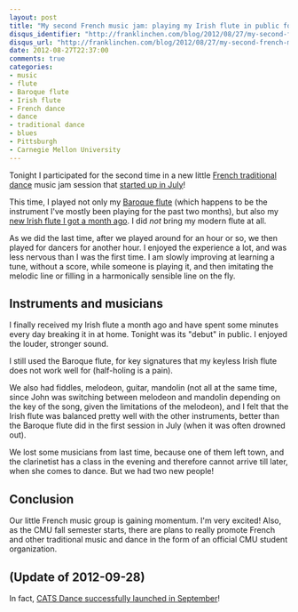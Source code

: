 ```yaml
---
layout: post
title: "My second French music jam: playing my Irish flute in public for the first time"
disqus_identifier: "http://franklinchen.com/blog/2012/08/27/my-second-french-music-jam-playing-my-irish-flute-in-public-for-the-first-time/"
disqus_url: "http://franklinchen.com/blog/2012/08/27/my-second-french-music-jam-playing-my-irish-flute-in-public-for-the-first-time/"
date: 2012-08-27T22:37:00
comments: true
categories: 
- music
- flute
- Baroque flute
- Irish flute
- French dance
- dance
- traditional dance
- blues
- Pittsburgh
- Carnegie Mellon University
---
```

Tonight I participated for the second time in a new little [French traditional dance](http://www.facebook.com/groups/182324948478861/) music jam session that [started up in July](/blog/2012/07/02/my-first-french-music-jam-anxious-but-excited/)!

This time, I played not only my [Baroque flute](/categories/baroque-flute/) (which happens to be the instrument I've mostly been playing for the past two months), but also my [new Irish flute I got a month ago](/blog/2012/07/30/got-my-new-casey-burns-small-handed-irish-flute/). I did *not* bring my modern flute at all.

As we did the last time, after we played around for an hour or so, we then played for dancers for another hour. I enjoyed the experience a lot, and was less nervous than I was the first time. I am slowly improving at learning a tune, without a score, while someone is playing it, and then imitating the melodic line or filling in a harmonically sensible line on the fly.

## Instruments and musicians

I finally received my Irish flute a month ago and have spent some minutes every day breaking it in at home. Tonight was its "debut" in public. I enjoyed the louder, stronger sound.

I still used the Baroque flute, for key signatures that my keyless Irish flute does not work well for (half-holing is a pain).

We also had fiddles, melodeon, guitar, mandolin (not all at the same time, since John was switching between melodeon and mandolin depending on the key of the song, given the limitations of the melodeon), and I felt that the Irish flute was balanced pretty well with the other instruments, better than the Baroque flute did in the first session in July (when it was often drowned out).

We lost some musicians from last time, because one of them left town, and the clarinetist has a class in the evening and therefore cannot arrive till later, when she comes to dance. But we had two new people!

## Conclusion

Our little French music group is gaining momentum. I'm very excited! Also, as the CMU fall semester starts, there are plans to really promote French and other traditional music and dance in the form of an official CMU student organization.

## (Update of 2012-09-28)

In fact, [CATS Dance successfully launched in September](/blog/2012/09/28/another-french-music-jam-also-announcing-cats-dance/)!
